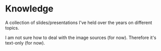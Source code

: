 # Knowledge
A collection of slides/presentations I've held over the years on different topics.

I am not sure how to deal with the image sources (for now).
Therefore it's text-only (for now).
